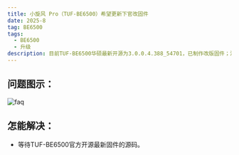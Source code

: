 ```yaml
---
title: 小旋风 Pro（TUF-BE6500）希望更新下官改固件
date: 2025-8
tag: BE6500
tags: 
  - BE6500
  - 升级
description: 目前TUF-BE6500华硕最新开源为3.0.0.4.388_54701，已制作改版固件；没有更新最新的源码，无法制作最新的官改。
---
```


## 问题图示：

![faq](/assets/posts/6500.png)

## 怎能解决：

- 等待TUF-BE6500官方开源最新固件的源码。

